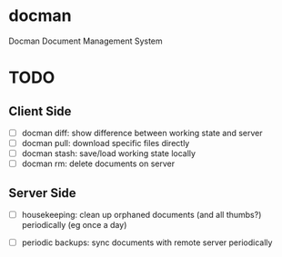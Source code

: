 # docman
Docman Document Management System

# TODO
## Client Side
- [ ] docman diff: show difference between working state and server
- [ ] docman pull: download specific files directly
- [ ] docman stash: save/load working state locally
- [ ] docman rm: delete documents on server

## Server Side
- [ ] housekeeping: clean up orphaned documents (and all thumbs?) periodically (eg once a day)
- [ ] periodic backups: sync documents with remote server periodically


